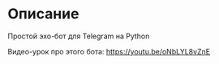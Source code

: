 Описание
========

Простой эхо-бот для Telegram на Python

Видео-урок про этого бота: https://youtu.be/oNbLYL8vZnE
